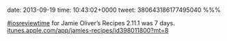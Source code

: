 date: 2013-09-19
time: 10:43:02+0000
tweet: 380643186177495040
%%%

[#iosreviewtime](https://twitter.com/hashtag/iosreviewtime) for Jamie Oliver’s Recipes 2.11.1 was 7 days. [itunes.apple.com/app/jamies-recipes/id398011800?mt=8](https://itunes.apple.com/app/jamies-recipes/id398011800?mt=8)

